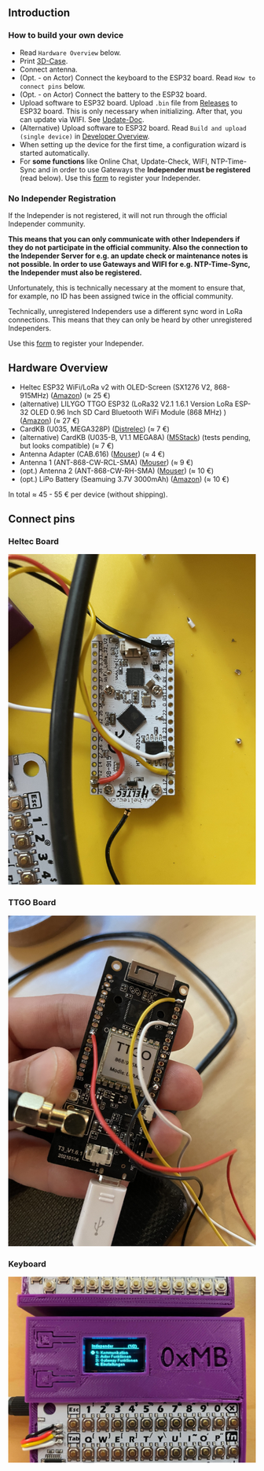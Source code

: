 ## Introduction

### How to build your own device

-  Read `Hardware Overview` below.
- Print [3D-Case](../case/export).
- Connect antenna.
- (Opt. - on Actor) Connect the keyboard to the ESP32 board. Read `How to connect pins` below.
- (Opt. - on Actor) Connect the battery to the ESP32 board.
- Upload software to ESP32 board. Upload ``.bin`` file from [Releases](https://github.com/maxbundscherer/independer-loras/releases/) to ESP32 board. This is only necessary when initializing. After that, you can update via WIFI. See [Update-Doc](update.md).
- (Alternative) Upload software to ESP32 board. Read `Build and upload (single device)` in [Developer Overview](../docs/developer.md).
- When setting up the device for the first time, a configuration wizard is started automatically.
- For **some functions** like Online Chat, Update-Check, WIFI, NTP-Time-Sync and in order to use Gateways the **Independer must be registered** (read below). Use this [form](https://forms.gle/TChcaEvHBXyWu7XQA) to register your Independer.

### No Independer Registration

If the Independer is not registered, it will not run through the official Independer community.

**This means that you can only communicate with other Independers if they do not participate in the official community. Also the connection to the Independer Server for e.g. an update check or maintenance notes is not possible. In order to use Gateways and WIFI for e.g. NTP-Time-Sync, the Independer must also be registered.**

Unfortunately, this is technically necessary at the moment to ensure that, for example, no ID has been assigned twice in the official community.

Technically, unregistered Independers use a different sync word in LoRa connections. This means that they can only be heard by other unregistered Independers.

Use this [form](https://forms.gle/TChcaEvHBXyWu7XQA) to register your Independer.

## Hardware Overview

- Heltec ESP32 WiFi/LoRa v2 with OLED-Screen (SX1276 V2, 868-915MHz) ([Amazon](https://www.amazon.de/-/en/gp/product/B078M74NNN/)) (≈ 25 €)
- (alternative) LILYGO TTGO ESP32 (LoRa32 V2.1 1.6.1 Version LoRa ESP-32 OLED 0.96 Inch SD Card Bluetooth WiFi Module (868 MHz) ) ([Amazon](https://www.amazon.de/gp/product/B08T984WCT/)) (≈ 27 €)
- CardKB (U035, MEGA328P) ([Distrelec](https://www.distrelec.de/de/cardkb-mini-tastatureinheit-mega328p-m5stack-u035/p/30172534)) (≈ 7 €)
- (alternative) CardKB (U035-B, V1.1 MEGA8A) ([M5Stack](https://shop.m5stack.com/products/cardkb-mini-keyboard-programmable-unit-v1-1-mega8a)) (tests pending, but looks compatible) (≈ 7 €)
- Antenna Adapter (CAB.616) ([Mouser](https://www.mouser.de/ProductDetail/960-CAB.616)) (≈ 4 €)
- Antenna 1 (ANT-868-CW-RCL-SMA) ([Mouser](https://www.mouser.de/ProductDetail/712-ANT-868-CWRCLSMA)) (≈ 9 €)
- (opt.) Antenna 2 (ANT-868-CW-RH-SMA) ([Mouser](https://www.mouser.de/ProductDetail/712-ANT-868-CW-RHSMA)) (≈ 10 €)
- (opt.) LiPo Battery (Seamuing 3.7V 3000mAh) ([Amazon](https://www.amazon.de/gp/product/B08V11Z88Q/))
(≈ 10 €)

In total ≈ 45 - 55 € per device (without shipping).

## Connect pins

### Heltec Board

<img src="images/hardware_how_to.jpeg" width="600"/>

### TTGO Board

<img src="images/hardware_how_to_2.jpeg" width="600"/>

### Keyboard

<img src="images/ui_actor.jpeg" width="600"/>
